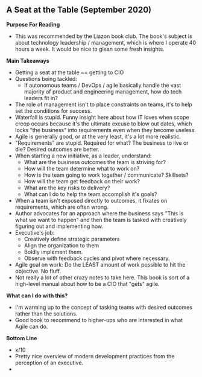 ## A Seat at the Table (September 2020)

**Purpose For Reading**
- This was recommended by the Liazon book club. The book's subject is about technology leadership / management, which is where I operate 40 hours a week. It would be nice to glean some fresh insights.
 
**Main Takeaways**
- Getting a seat at the table ~= getting to CIO 
- Questions being tackled:
	- If autonomous teams / DevOps / agile basically handle the vast majority of product and engineering management, how do tech leaders fit in?
- The role of management isn't to place constraints on teams, it's to help set the conditions for success.
- Waterfall is stupid. Funny insight here about how IT loves when scope creep occurs because it's the ultimate excuse to blow out dates, which locks "the business" into requirements even when they become useless.
- Agile is generally good, or at the very least, it's a lot more realistic.
- "Requirements" are stupid. Required for what? The business to live or die? Desired outcomes are better.
- When starting a new initiative, as a leader, understand:
	- What are the business outcomes the team is striving for?
	- How will the team determine what to work on?
	- How is the team going to work together / communicate? Skillsets?
	- How will the team get feedback on their work?
	- What are the key risks to delivery?
	- What can I do to help the team accomplish it's goals?
- When a team isn't exposed directly to outcomes, it fixates on requirements, which are often wrong.
- Author advocates for an approach where the business says "This is what we want to happen" and then the team is tasked with creatively figuring out and implementing how.
- Executive's job:
	- Creatively define strategic parameters
	- Align the organization to them
	- Boldly implement them.
	- Observe with feedback cycles and pivot where necessary.
- Agile goal on work: Do the LEAST amount of work possible to hit the objective. No fluff.
- Not really a lot of other crazy notes to take here. This book is sort of a high-level manual about how to be a CIO that "gets" agile. 

**What can I do with this?**
- I'm warming up to the concept of tasking teams with desired outcomes rather than the solutions.
- Good book to recommend to higher-ups who are interested in what Agile can do.

**Bottom Line**
- x/10
- Pretty nice overview of modern development practices from the perception of an executive.
- 
<!--stackedit_data:
eyJoaXN0b3J5IjpbMjY2MjIwMzYwLC0xNzc1MjA4NzQzLC0xOD
UzMTk0NDg1LC0xMDQwMTE1MDIxLC00NTE1NzM5MTIsLTM3ODQy
NTIxNCw0MjQ1NzkyMzksLTYwNjU4MTYyMywtMTk0Mjg2NzA3LD
E5Njc0MDc4MTIsLTU5MDUxNDk1LC0xNTk5MTk1ODksLTcwNTY3
NzYyM119
-->